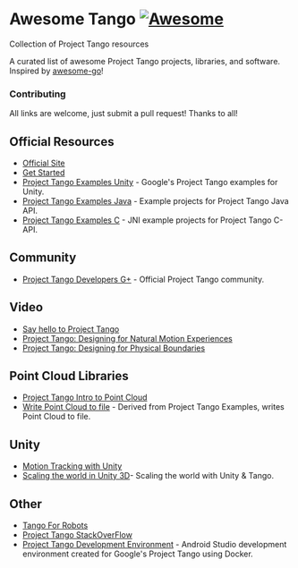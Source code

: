 # Awesome Tango [![Awesome](https://cdn.rawgit.com/sindresorhus/awesome/d7305f38d29fed78fa85652e3a63e154dd8e8829/media/badge.svg)](https://github.com/sindresorhus/awesome) 
Collection of Project Tango resources

A curated list of awesome Project Tango projects, libraries, and software. Inspired by [awesome-go](https://github.com/avelino/awesome-go)!


### Contributing
All links are welcome, just submit a pull request! Thanks to all!

## Official Resources
* [Official Site](https://www.google.com/atap/project-tango/)
* [Get Started](https://developers.google.com/project-tango/)
* [Project Tango Examples Unity](https://github.com/googlesamples/tango-examples-unity) - Google's Project Tango examples for Unity.
* [Project Tango Examples Java](http://github.com/googlesamples/tango-examples-java) - Example projects for Project Tango Java API.
* [Project Tango Examples C](https://github.com/googlesamples/tango-examples-c) - JNI example projects for Project Tango C-API.

## Community
* [Project Tango Developers G+](https://plus.google.com/communities/114537896428695886568) - Official Project Tango community.

## Video
* [Say hello to Project Tango](https://www.youtube.com/watch?v=Qe10ExwzCqk)
* [Project Tango: Designing for Natural Motion Experiences](https://www.youtube.com/watch?v=Dv5iSzdmWT8)
* [Project Tango: Designing for Physical Boundaries](https://www.youtube.com/watch?v=4Az0lBPlDSw)

## Point Cloud Libraries
* [Project Tango Intro to Point Cloud](https://www.youtube.com/watch?v=iaMPengOft0)
* [Write Point Cloud to file](https://github.com/daryllstrauss/tango) - Derived from Project Tango Examples, writes Point Cloud to file.

## Unity
* [Motion Tracking with Unity](https://www.youtube.com/watch?v=UMKMuYA_FcM)
* [Scaling the world in Unity 3D](https://medium.com/@Lukard/scaling-the-world-in-unity3d-with-project-tango-6a1f70ad41a6)- Scaling the world with Unity & Tango.

## Other
* [Tango For Robots](https://github.com/Project-Tango-for-Robotics)
* [Project Tango StackOverFlow](https://stackoverflow.com/questions/tagged/google-project-tango)
* [Project Tango Development Environment](https://hub.docker.com/r/toddsampson/project-tango-dev-environment/) - Android Studio development environment created for Google's Project Tango using Docker.
